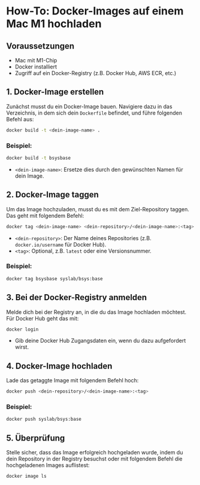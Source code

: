 

# How-To: Docker-Images auf einem Mac M1 hochladen

## Voraussetzungen

- Mac mit M1-Chip
- Docker installiert
- Zugriff auf ein Docker-Registry (z.B. Docker Hub, AWS ECR, etc.)

## 1. Docker-Image erstellen

Zunächst musst du ein Docker-Image bauen. Navigiere dazu in das Verzeichnis, in dem sich dein `Dockerfile` befindet, und führe folgenden Befehl aus:

```bash
docker build -t <dein-image-name> .
```
### Beispiel:
```bash
docker build -t bsysbase
```

- `<dein-image-name>`: Ersetze dies durch den gewünschten Namen für dein Image.

## 2. Docker-Image taggen

Um das Image hochzuladen, musst du es mit dem Ziel-Repository taggen. Das geht mit folgendem Befehl:

```bash
docker tag <dein-image-name> <dein-repository>/<dein-image-name>:<tag>
```

- `<dein-repository>`: Der Name deines Repositories (z.B. `docker.io/username` für Docker Hub).
- `<tag>`: Optional, z.B. `latest` oder eine Versionsnummer.

### Beispiel:

```bash
docker tag bsysbase syslab/bsys:base
```


## 3. Bei der Docker-Registry anmelden

Melde dich bei der Registry an, in die du das Image hochladen möchtest. Für Docker Hub geht das mit:

```bash
docker login
```

- Gib deine Docker Hub Zugangsdaten ein, wenn du dazu aufgefordert wirst.

## 4. Docker-Image hochladen

Lade das getaggte Image mit folgendem Befehl hoch:

```bash
docker push <dein-repository>/<dein-image-name>:<tag>
```

### Beispiel:

```bash
docker push syslab/bsys:base
```

## 5. Überprüfung

Stelle sicher, dass das Image erfolgreich hochgeladen wurde, indem du dein Repository in der Registry besuchst oder mit folgendem Befehl die hochgeladenen Images auflistest:

```bash
docker image ls
```
